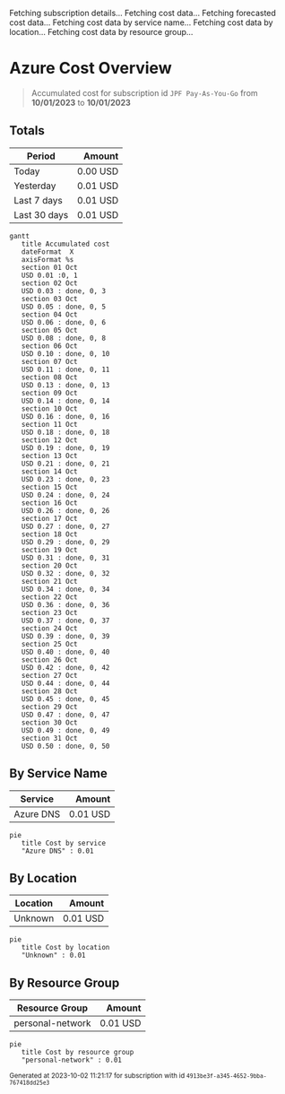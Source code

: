 Fetching subscription details...
Fetching cost data...
Fetching forecasted cost data...
Fetching cost data by service name...
Fetching cost data by location...
Fetching cost data by resource group...
# Azure Cost Overview

> Accumulated cost for subscription id `JPF Pay-As-You-Go` from **10/01/2023** to **10/01/2023**

## Totals

|Period|Amount|
|---|---:|
|Today|0.00 USD|
|Yesterday|0.01 USD|
|Last 7 days|0.01 USD|
|Last 30 days|0.01 USD|

```mermaid
gantt
   title Accumulated cost
   dateFormat  X
   axisFormat %s
   section 01 Oct
   USD 0.01 :0, 1
   section 02 Oct
   USD 0.03 : done, 0, 3
   section 03 Oct
   USD 0.05 : done, 0, 5
   section 04 Oct
   USD 0.06 : done, 0, 6
   section 05 Oct
   USD 0.08 : done, 0, 8
   section 06 Oct
   USD 0.10 : done, 0, 10
   section 07 Oct
   USD 0.11 : done, 0, 11
   section 08 Oct
   USD 0.13 : done, 0, 13
   section 09 Oct
   USD 0.14 : done, 0, 14
   section 10 Oct
   USD 0.16 : done, 0, 16
   section 11 Oct
   USD 0.18 : done, 0, 18
   section 12 Oct
   USD 0.19 : done, 0, 19
   section 13 Oct
   USD 0.21 : done, 0, 21
   section 14 Oct
   USD 0.23 : done, 0, 23
   section 15 Oct
   USD 0.24 : done, 0, 24
   section 16 Oct
   USD 0.26 : done, 0, 26
   section 17 Oct
   USD 0.27 : done, 0, 27
   section 18 Oct
   USD 0.29 : done, 0, 29
   section 19 Oct
   USD 0.31 : done, 0, 31
   section 20 Oct
   USD 0.32 : done, 0, 32
   section 21 Oct
   USD 0.34 : done, 0, 34
   section 22 Oct
   USD 0.36 : done, 0, 36
   section 23 Oct
   USD 0.37 : done, 0, 37
   section 24 Oct
   USD 0.39 : done, 0, 39
   section 25 Oct
   USD 0.40 : done, 0, 40
   section 26 Oct
   USD 0.42 : done, 0, 42
   section 27 Oct
   USD 0.44 : done, 0, 44
   section 28 Oct
   USD 0.45 : done, 0, 45
   section 29 Oct
   USD 0.47 : done, 0, 47
   section 30 Oct
   USD 0.49 : done, 0, 49
   section 31 Oct
   USD 0.50 : done, 0, 50
```

## By Service Name

|Service|Amount|
|---|---:|
|Azure DNS|0.01 USD|

```mermaid
pie
   title Cost by service
   "Azure DNS" : 0.01
```

## By Location

|Location|Amount|
|---|---:|
|Unknown|0.01 USD|

```mermaid
pie
   title Cost by location
   "Unknown" : 0.01
```

## By Resource Group

|Resource Group|Amount|
|---|---:|
|personal-network|0.01 USD|

```mermaid
pie
   title Cost by resource group
   "personal-network" : 0.01
```

<sup>Generated at 2023-10-02 11:21:17 for subscription with id `4913be3f-a345-4652-9bba-767418dd25e3`</sup>
